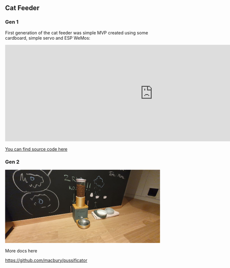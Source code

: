 ## Cat Feeder

### Gen 1

First generation of the cat feeder was simple MVP created using some cardboard, simple servo and ESP WeMos:

<iframe width="960" height="315" src="https://www.youtube-nocookie.com/embed/XM9isy4HUUo" frameborder="0" allow="accelerometer; autoplay; encrypted-media; gyroscope; picture-in-picture" allowfullscreen></iframe>

[You can find source code here](https://github.com/macbury/ha_cat_feeder)

### Gen 2

![header](header.jpg)

More docs here

https://github.com/macbury/pussificator